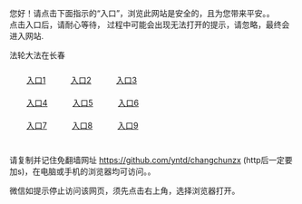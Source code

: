 您好！请点击下面指示的“入口”，浏览此网站是安全的，且为您带来平安。。 <br/>
点击入口后，请耐心等待， 过程中可能会出现无法打开的提示，请忽略，最终会进入网站. </br>

法轮大法在长春<br/>
<div style="padding:10px"><a style="margin:20px" target="_blank" href="https://dneao4kmhkp3a.cloudfront.net/2Qpsp?yegbaj" id="ccLink1" rel="nofollow">入口1</a> <a target="_blank" style="margin:20px" href="https://d2nfyxjmewqmc3.cloudfront.net/2Qpsp?hkqzgk" id="ccLink2" rel="nofollow">入口2</a> <a style="margin:20px" target="_blank" href="https://d3oevbndw74na5.cloudfront.net/2Qpsp?hacjbwvu" id="ccLink3" rel="nofollow">入口3</a></div>

<div style="padding:10px" ><a style="margin:20px" target="_blank" href="https://dneao4kmhkp3a.cloudfront.net/2Qpsp?yegbaj" id="ccLink4" rel="nofollow">入口4</a> <a style="margin:20px" href="https://d2nfyxjmewqmc3.cloudfront.net/2Qpsp?hkqzgk" target="_blank" id="ccLink5" rel="nofollow">入口5</a> <a style="margin:20px" href="https://d3oevbndw74na5.cloudfront.net/2Qpsp?hacjbwvu" target="_blank" id="ccLink6" rel="nofollow">入口6</a></div>

<div style="padding:10px"><a style="margin:20px" target="_blank" href="https://dneao4kmhkp3a.cloudfront.net/2Qpsp?yegbaj" id="ccLink7" rel="nofollow">入口7</a> <a style="margin:20px" href="https://d2nfyxjmewqmc3.cloudfront.net/2Qpsp?hkqzgk" target="_blank" id="ccLink8" rel="nofollow">入口8</a> <a style="margin:20px" target="_blank" href="https://d3oevbndw74na5.cloudfront.net/2Qpsp?hacjbwvu" id="ccLink9" rel="nofollow">入口9</a></div>

<br/>



请复制并记住免翻墙网址 https://github.com/yntd/changchunzx (http后一定要加s)，在电脑或手机的浏览器均可访问。。<br/>

微信如提示停止访问该网页，须先点击右上角，选择浏览器打开。
